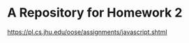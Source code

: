 A Repository for Homework 2
===========================
 https://pl.cs.jhu.edu/oose/assignments/javascript.shtml

